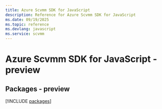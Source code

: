 ```yaml
---
title: Azure Scvmm SDK for JavaScript
description: Reference for Azure Scvmm SDK for JavaScript
ms.date: 09/19/2025
ms.topic: reference
ms.devlang: javascript
ms.service: scvmm
---
```

# Azure Scvmm SDK for JavaScript - preview
## Packages - preview
[!INCLUDE [packages](scvmm-index.md)]